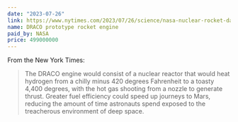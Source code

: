 ```yaml
---
date: "2023-07-26"
link: https://www.nytimes.com/2023/07/26/science/nasa-nuclear-rocket-darpa.html
name: DRACO prototype rocket engine
paid_by: NASA
price: 499000000
---
```


From the New York Times:

> The DRACO engine would consist of a nuclear reactor that would heat hydrogen from a chilly minus 420 degrees Fahrenheit to a toasty 4,400 degrees, with the hot gas shooting from a nozzle to generate thrust. Greater fuel efficiency could speed up journeys to Mars, reducing the amount of time astronauts spend exposed to the treacherous environment of deep space.
